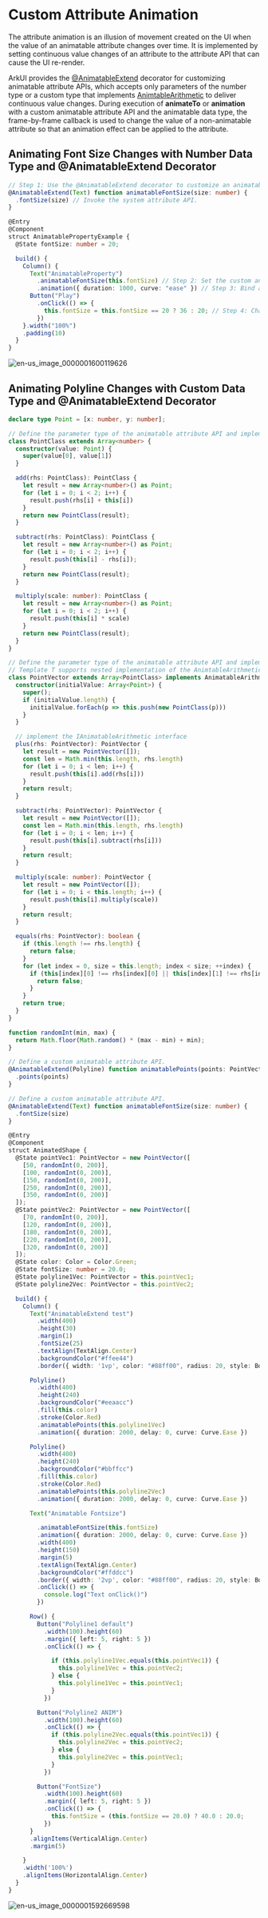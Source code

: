 # Custom Attribute Animation


The attribute animation is an illusion of movement created on the UI when the value of an animatable attribute changes over time. It is implemented by setting continuous value changes of an attribute to the attribute API that can cause the UI re-render.


ArkUI provides the [@AnimatableExtend](../quick-start/arkts-animatable-extend.md) decorator for customizing animatable attribute APIs, which accepts only parameters of the number type or a custom type that implements [AnimtableArithmetic<T>](../quick-start/arkts-animatable-extend.md) to deliver continuous value changes. During execution of **animateTo** or **animation** with a custom animatable attribute API and the animatable data type, the frame-by-frame callback is used to change the value of a non-animatable attribute so that an animation effect can be applied to the attribute.


## Animating Font Size Changes with Number Data Type and \@AnimatableExtend Decorator


```ts
// Step 1: Use the @AnimatableExtend decorator to customize an animatable attribute API.
@AnimatableExtend(Text) function animatableFontSize(size: number) {
  .fontSize(size) // Invoke the system attribute API.
}

@Entry
@Component
struct AnimatablePropertyExample {
  @State fontSize: number = 20;

  build() {
    Column() {
      Text("AnimatableProperty")
        .animatableFontSize(this.fontSize) // Step 2: Set the custom animatable attribute API on the component.
        .animation({ duration: 1000, curve: "ease" }) // Step 3: Bind an animation to the custom animatable attribute API.
      Button("Play")
        .onClick(() => {
          this.fontSize = this.fontSize == 20 ? 36 : 20; // Step 4: Change the value of the custom animatable attribute to generate an animation.
        })
    }.width("100%")
    .padding(10)
  }
}
```



![en-us_image_0000001600119626](figures/en-us_image_0000001600119626.gif)


## Animating Polyline Changes with Custom Data Type and \@AnimatableExtend Decorator


```ts
declare type Point = [x: number, y: number];

// Define the parameter type of the animatable attribute API and implement the addition, subtraction, multiplication, and equivalence judgment functions in the AnimtableArithmetic<T> API.
class PointClass extends Array<number> {
  constructor(value: Point) {
    super(value[0], value[1])
  }

  add(rhs: PointClass): PointClass {
    let result = new Array<number>() as Point;
    for (let i = 0; i < 2; i++) {
      result.push(rhs[i] + this[i])
    }
    return new PointClass(result);
  }

  subtract(rhs: PointClass): PointClass {
    let result = new Array<number>() as Point;
    for (let i = 0; i < 2; i++) {
      result.push(this[i] - rhs[i]);
    }
    return new PointClass(result);
  }

  multiply(scale: number): PointClass {
    let result = new Array<number>() as Point;
    for (let i = 0; i < 2; i++) {
      result.push(this[i] * scale)
    }
    return new PointClass(result);
  }
}

// Define the parameter type of the animatable attribute API and implement the addition, subtraction, multiplication, and equivalence judgment functions in the AnimtableArithmetic<T> API.
// Template T supports nested implementation of the AnimtableArithmetic<T> type.
class PointVector extends Array<PointClass> implements AnimatableArithmetic<Array<Point>> {
  constructor(initialValue: Array<Point>) {
    super();
    if (initialValue.length) {
      initialValue.forEach(p => this.push(new PointClass(p)))
    }
  }

  // implement the IAnimatableArithmetic interface
  plus(rhs: PointVector): PointVector {
    let result = new PointVector([]);
    const len = Math.min(this.length, rhs.length)
    for (let i = 0; i < len; i++) {
      result.push(this[i].add(rhs[i]))
    }
    return result;
  }

  subtract(rhs: PointVector): PointVector {
    let result = new PointVector([]);
    const len = Math.min(this.length, rhs.length)
    for (let i = 0; i < len; i++) {
      result.push(this[i].subtract(rhs[i]))
    }
    return result;
  }

  multiply(scale: number): PointVector {
    let result = new PointVector([]);
    for (let i = 0; i < this.length; i++) {
      result.push(this[i].multiply(scale))
    }
    return result;
  }

  equals(rhs: PointVector): boolean {
    if (this.length !== rhs.length) {
      return false;
    }
    for (let index = 0, size = this.length; index < size; ++index) {
      if (this[index][0] !== rhs[index][0] || this[index][1] !== rhs[index][1]) {
        return false;
      }
    }
    return true;
  }
}

function randomInt(min, max) {
  return Math.floor(Math.random() * (max - min) + min);
}

// Define a custom animatable attribute API.
@AnimatableExtend(Polyline) function animatablePoints(points: PointVector) {
  .points(points)
}

// Define a custom animatable attribute API.
@AnimatableExtend(Text) function animatableFontSize(size: number) {
  .fontSize(size)
}

@Entry
@Component
struct AnimatedShape {
  @State pointVec1: PointVector = new PointVector([
    [50, randomInt(0, 200)],
    [100, randomInt(0, 200)],
    [150, randomInt(0, 200)],
    [250, randomInt(0, 200)],
    [350, randomInt(0, 200)]
  ]);
  @State pointVec2: PointVector = new PointVector([
    [70, randomInt(0, 200)],
    [120, randomInt(0, 200)],
    [180, randomInt(0, 200)],
    [220, randomInt(0, 200)],
    [320, randomInt(0, 200)]
  ]);
  @State color: Color = Color.Green;
  @State fontSize: number = 20.0;
  @State polyline1Vec: PointVector = this.pointVec1;
  @State polyline2Vec: PointVector = this.pointVec2;

  build() {
    Column() {
      Text("AnimatableExtend test")
        .width(400)
        .height(30)
        .margin(1)
        .fontSize(25)
        .textAlign(TextAlign.Center)
        .backgroundColor("#ffee44")
        .border({ width: '1vp', color: "#88ff00", radius: 20, style: BorderStyle.Solid })

      Polyline()
        .width(400)
        .height(240)
        .backgroundColor("#eeaacc")
        .fill(this.color)
        .stroke(Color.Red)
        .animatablePoints(this.polyline1Vec)
        .animation({ duration: 2000, delay: 0, curve: Curve.Ease })

      Polyline()
        .width(400)
        .height(240)
        .backgroundColor("#bbffcc")
        .fill(this.color)
        .stroke(Color.Red)
        .animatablePoints(this.polyline2Vec)
        .animation({ duration: 2000, delay: 0, curve: Curve.Ease })

      Text("Animatable Fontsize")

        .animatableFontSize(this.fontSize)
        .animation({ duration: 2000, delay: 0, curve: Curve.Ease })
        .width(400)
        .height(150)
        .margin(5)
        .textAlign(TextAlign.Center)
        .backgroundColor("#ffddcc")
        .border({ width: '2vp', color: "#88ff00", radius: 20, style: BorderStyle.Solid })
        .onClick(() => {
          console.log("Text onClick()")
        })

      Row() {
        Button("Polyline1 default")
          .width(100).height(60)
          .margin({ left: 5, right: 5 })
          .onClick(() => {

            if (this.polyline1Vec.equals(this.pointVec1)) {
              this.polyline1Vec = this.pointVec2;
            } else {
              this.polyline1Vec = this.pointVec1;
            }
          })

        Button("Polyline2 ANIM")
          .width(100).height(60)
          .onClick(() => {
            if (this.polyline2Vec.equals(this.pointVec1)) {
              this.polyline2Vec = this.pointVec2;
            } else {
              this.polyline2Vec = this.pointVec1;
            }
          })

        Button("FontSize")
          .width(100).height(60)
          .margin({ left: 5, right: 5 })
          .onClick(() => {
            this.fontSize = (this.fontSize == 20.0) ? 40.0 : 20.0;
          })
      }
      .alignItems(VerticalAlign.Center)
      .margin(5)

    }
    .width('100%')
    .alignItems(HorizontalAlign.Center)
  }
}
```


![en-us_image_0000001592669598](figures/en-us_image_0000001592669598.gif)
